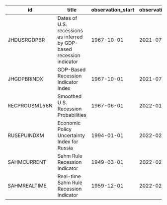 | id            | title                                                                 | observation_start   | observation_end   |
|---------------|-----------------------------------------------------------------------|---------------------|-------------------|
| JHDUSRGDPBR   | Dates of U.S. recessions as inferred by GDP-based recession indicator | 1967-10-01          | 2021-07-01        |
| JHGDPBRINDX   | GDP-Based Recession Indicator Index                                   | 1967-10-01          | 2021-07-01        |
| RECPROUSM156N | Smoothed U.S. Recession Probabilities                                 | 1967-06-01          | 2022-01-01        |
| RUSEPUINDXM   | Economic Policy Uncertainty Index for Russia                          | 1994-01-01          | 2022-02-01        |
| SAHMCURRENT   | Sahm Rule Recession Indicator                                         | 1949-03-01          | 2022-02-01        |
| SAHMREALTIME  | Real-time Sahm Rule Recession Indicator                               | 1959-12-01          | 2022-02-01        |